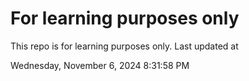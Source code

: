 # For learning purposes only
This repo is for learning purposes only.
Last updated at

Wednesday, November 6, 2024 8:31:58 PM

